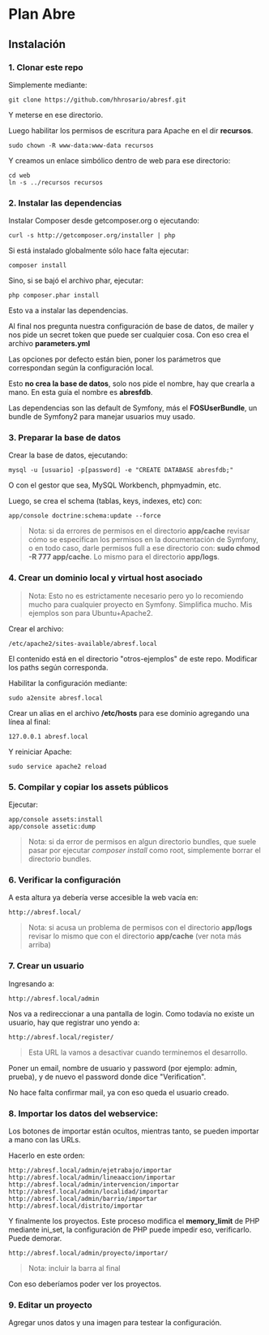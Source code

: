 Plan Abre
=========

## Instalación

### 1. Clonar este repo

Simplemente mediante:

    git clone https://github.com/hhrosario/abresf.git

Y meterse en ese directorio.

Luego habilitar los permisos de escritura para Apache en el dir **recursos**.

    sudo chown -R www-data:www-data recursos

Y creamos un enlace simbólico dentro de web para ese directorio:

    cd web
    ln -s ../recursos recursos

### 2. Instalar las dependencias

Instalar Composer desde getcomposer.org o ejecutando:

    curl -s http://getcomposer.org/installer | php

Si está instalado globalmente sólo hace falta ejecutar:

    composer install

Sino, si se bajó el archivo phar, ejecutar:

    php composer.phar install

Esto va a instalar las dependencias.

Al final nos pregunta nuestra configuración de base de datos,
de mailer y nos pide un secret token que puede ser cualquier cosa.
Con eso crea el archivo **parameters.yml**

Las opciones por defecto están bien, poner los parámetros que correspondan
según la configuración local.

Esto **no crea la base de datos**, solo nos pide el nombre,
hay que crearla a mano. En esta guía el nombre es **abresfdb**.

Las dependencias son las default de Symfony, más el **FOSUserBundle**,
un bundle de Symfony2 para manejar usuarios muy usado.

### 3. Preparar la base de datos

Crear la base de datos, ejecutando:

    mysql -u [usuario] -p[password] -e "CREATE DATABASE abresfdb;" 

O con el gestor que sea, MySQL Workbench, phpmyadmin, etc.

Luego, se crea el schema (tablas, keys, indexes, etc) con: 

    app/console doctrine:schema:update --force

> Nota: si da errores de permisos en el directorio **app/cache** revisar cómo se especifican los permisos en la documentación de Symfony, o en todo caso, darle permisos full a ese directorio con: **sudo chmod -R 777 app/cache**. Lo mismo para el directorio **app/logs**.

### 4. Crear un dominio local y virtual host asociado

> Nota: Esto no es estrictamente necesario pero yo lo recomiendo mucho para cualquier proyecto en Symfony. Simplifica mucho. Mis ejemplos son para Ubuntu+Apache2.

Crear el archivo:

    /etc/apache2/sites-available/abresf.local

El contenido está en el directorio "otros-ejemplos" de este repo. Modificar los paths según corresponda.

Habilitar la configuración mediante:

    sudo a2ensite abresf.local

Crear un alias en el archivo **/etc/hosts** para ese dominio agregando una línea al final:

    127.0.0.1 abresf.local

Y reiniciar Apache:

    sudo service apache2 reload

### 5. Compilar y copiar los assets públicos

Ejecutar:

    app/console assets:install
    app/console assetic:dump

> Nota: si da error de permisos en algun directorio bundles, que suele pasar por ejecutar *composer install* como root, simplemente borrar el directorio bundles.

### 6. Verificar la configuración

A esta altura ya debería verse accesible la web vacía en:

    http://abresf.local/

> Nota: si acusa un problema de permisos con el directorio **app/logs** revisar lo mismo que con el directorio **app/cache** (ver nota más arriba)

### 7. Crear un usuario

Ingresando a:

    http://abresf.local/admin

Nos va a redireccionar a una pantalla de login. Como todavía no existe un usuario, hay que registrar uno yendo a:

    http://abresf.local/register/

> Esta URL la vamos a desactivar cuando terminemos el desarrollo.

Poner un email, nombre de usuario y password (por ejemplo: admin, prueba), y de nuevo el password donde dice "Verification".

No hace falta confirmar mail, ya con eso queda el usuario creado.

### 8. Importar los datos del webservice:

Los botones de importar están ocultos, mientras tanto, se pueden importar a mano con las URLs.

Hacerlo en este orden:

    http://abresf.local/admin/ejetrabajo/importar
    http://abresf.local/admin/lineaaccion/importar
    http://abresf.local/admin/intervencion/importar
    http://abresf.local/admin/localidad/importar
    http://abresf.local/admin/barrio/importar
    http://abresf.local/distrito/importar

Y finalmente los proyectos. Este proceso modifica el **memory_limit** de PHP mediante ini_set, la configuración de PHP puede impedir eso, verificarlo. Puede demorar.

    http://abresf.local/admin/proyecto/importar/

> Nota: incluir la barra al final

Con eso deberíamos poder ver los proyectos.

### 9. Editar un proyecto

Agregar unos datos y una imagen para testear la configuración.

